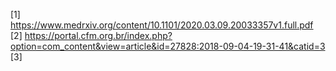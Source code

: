 [1] https://www.medrxiv.org/content/10.1101/2020.03.09.20033357v1.full.pdf
[2] https://portal.cfm.org.br/index.php?option=com_content&view=article&id=27828:2018-09-04-19-31-41&catid=3
[3] 
